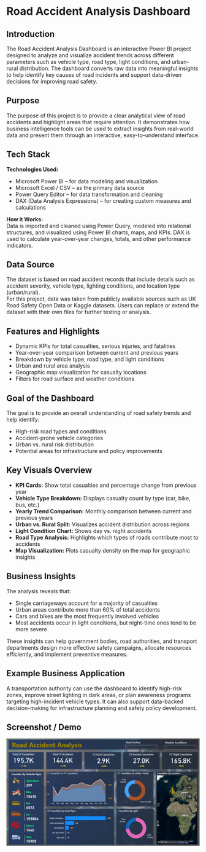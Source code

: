 # Road Accident Analysis Dashboard

## Introduction  
The Road Accident Analysis Dashboard is an interactive Power BI project designed to analyze and visualize accident trends across different parameters such as vehicle type, road type, light conditions, and urban-rural distribution. The dashboard converts raw data into meaningful insights to help identify key causes of road incidents and support data-driven decisions for improving road safety.

## Purpose  
The purpose of this project is to provide a clear analytical view of road accidents and highlight areas that require attention. It demonstrates how business intelligence tools can be used to extract insights from real-world data and present them through an interactive, easy-to-understand interface.

## Tech Stack  
**Technologies Used:**  
- Microsoft Power BI – for data modeling and visualization  
- Microsoft Excel / CSV – as the primary data source  
- Power Query Editor – for data transformation and cleaning  
- DAX (Data Analysis Expressions) – for creating custom measures and calculations  

**How it Works:**  
Data is imported and cleaned using Power Query, modeled into relational structures, and visualized using Power BI charts, maps, and KPIs. DAX is used to calculate year-over-year changes, totals, and other performance indicators.

## Data Source  
The dataset is based on road accident records that include details such as accident severity, vehicle type, lighting conditions, and location type (urban/rural).  
For this project, data was taken from publicly available sources such as UK Road Safety Open Data or Kaggle datasets. Users can replace or extend the dataset with their own files for further testing or analysis.

## Features and Highlights  
- Dynamic KPIs for total casualties, serious injuries, and fatalities  
- Year-over-year comparison between current and previous years  
- Breakdown by vehicle type, road type, and light conditions  
- Urban and rural area analysis  
- Geographic map visualization for casualty locations  
- Filters for road surface and weather conditions  

## Goal of the Dashboard  
The goal is to provide an overall understanding of road safety trends and help identify:  
- High-risk road types and conditions  
- Accident-prone vehicle categories  
- Urban vs. rural risk distribution  
- Potential areas for infrastructure and policy improvements  

## Key Visuals Overview  
- **KPI Cards:** Show total casualties and percentage change from previous year  
- **Vehicle Type Breakdown:** Displays casualty count by type (car, bike, bus, etc.)  
- **Yearly Trend Comparison:** Monthly comparison between current and previous years  
- **Urban vs. Rural Split:** Visualizes accident distribution across regions  
- **Light Condition Chart:** Shows day vs. night accidents  
- **Road Type Analysis:** Highlights which types of roads contribute most to accidents  
- **Map Visualization:** Plots casualty density on the map for geographic insights  

## Business Insights  
The analysis reveals that:  
- Single carriageways account for a majority of casualties  
- Urban areas contribute more than 60% of total accidents  
- Cars and bikes are the most frequently involved vehicles  
- Most accidents occur in light conditions, but night-time ones tend to be more severe  

These insights can help government bodies, road authorities, and transport departments design more effective safety campaigns, allocate resources efficiently, and implement preventive measures.

## Example Business Application  
A transportation authority can use the dashboard to identify high-risk zones, improve street lighting in dark areas, or plan awareness programs targeting high-incident vehicle types. It can also support data-backed decision-making for infrastructure planning and safety policy development.

## Screenshot / Demo  
![Road Accident Analysis Dashboard](https://github.com/jaydave009/Road-Accident-Analysis-Dashboard/blob/main/Road%20Analysis%20Accident.jpg)

